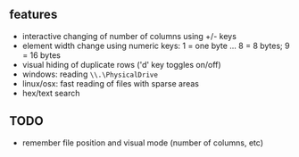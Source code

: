 ## features

 - interactive changing of number of columns using +/- keys
 - element width change using numeric keys: 1 = one byte ... 8 = 8 bytes; 9 = 16 bytes
 - visual hiding of duplicate rows ('d' key toggles on/off)
 - windows: reading `\\.\PhysicalDrive`
 - linux/osx: fast reading of files with sparse areas
 - hex/text search

## TODO
 - remember file position and visual mode (number of columns, etc)

